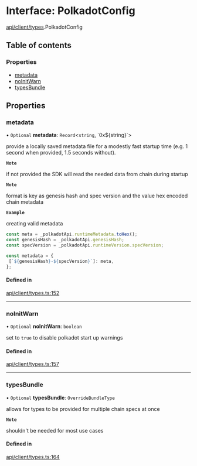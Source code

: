 # Interface: PolkadotConfig

[api/client/types](../wiki/api.client.types).PolkadotConfig

## Table of contents

### Properties

- [metadata](../wiki/api.client.types.PolkadotConfig#metadata)
- [noInitWarn](../wiki/api.client.types.PolkadotConfig#noinitwarn)
- [typesBundle](../wiki/api.client.types.PolkadotConfig#typesbundle)

## Properties

### metadata

• `Optional` **metadata**: `Record`\<`string`, \`0x$\{string}\`\>

provide a locally saved metadata file for a modestly fast startup time (e.g. 1 second when provided, 1.5 seconds without).

**`Note`**

if not provided the SDK will read the needed data from chain during startup

**`Note`**

format is key as genesis hash and spec version and the value hex encoded chain metadata

**`Example`**

creating valid metadata
```ts
const meta = _polkadotApi.runtimeMetadata.toHex();
const genesisHash = _polkadotApi.genesisHash;
const specVersion = _polkadotApi.runtimeVersion.specVersion;

const metadata = {
 [`${genesisHash}-${specVersion}`]: meta,
};
```

#### Defined in

[api/client/types.ts:152](https://github.com/PolymeshAssociation/polymesh-sdk/blob/fe2e6dd1/src/api/client/types.ts#L152)

___

### noInitWarn

• `Optional` **noInitWarn**: `boolean`

set to `true` to disable polkadot start up warnings

#### Defined in

[api/client/types.ts:157](https://github.com/PolymeshAssociation/polymesh-sdk/blob/fe2e6dd1/src/api/client/types.ts#L157)

___

### typesBundle

• `Optional` **typesBundle**: `OverrideBundleType`

allows for types to be provided for multiple chain specs at once

**`Note`**

shouldn't be needed for most use cases

#### Defined in

[api/client/types.ts:164](https://github.com/PolymeshAssociation/polymesh-sdk/blob/fe2e6dd1/src/api/client/types.ts#L164)
